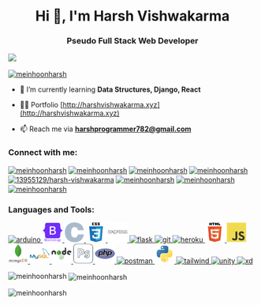 <h1 align="center">Hi 👋, I'm Harsh Vishwakarma</h1>
<h3 align="center">Pseudo Full Stack Web Developer</h3>

![](https://komarev.com/ghpvc/?username=your-github-username&color=green)

<p align="left"> <a href="https://github.com/ryo-ma/github-profile-trophy"><img src="https://github-profile-trophy.vercel.app/?username=meinhoonharsh&theme=onedark" alt="meinhoonharsh" /></a> </p>

- 🌱 I’m currently learning **Data Structures, Django, React**

- 👨‍💻 Portfolio [http://harshvishwakarma.xyz](http://harshvishwakarma.xyz)

- 📫 Reach me via **harshprogrammer782@gmail.com**

<h3 align="left">Connect with me:</h3>
<p align="left">
<a href="https://codepen.io/meinhoonharsh" target="blank"><img align="center" src="https://cdn.jsdelivr.net/npm/simple-icons@3.0.1/icons/codepen.svg" alt="meinhoonharsh" height="30" width="40" /></a>
<a href="https://dev.to/meinhoonharsh" target="blank"><img align="center" src="https://cdn.jsdelivr.net/npm/simple-icons@3.0.1/icons/dev-dot-to.svg" alt="meinhoonharsh" height="30" width="40" /></a>
<a href="https://twitter.com/meinhoonharsh" target="blank"><img align="center" src="https://cdn.jsdelivr.net/npm/simple-icons@3.0.1/icons/twitter.svg" alt="meinhoonharsh" height="30" width="40" /></a>
<a href="https://linkedin.com/in/meinhoonharsh" target="blank"><img align="center" src="https://cdn.jsdelivr.net/npm/simple-icons@3.0.1/icons/linkedin.svg" alt="meinhoonharsh" height="30" width="40" /></a>
<a href="https://stackoverflow.com/users/13955129/harsh-vishwakarma" target="blank"><img align="center" src="https://cdn.jsdelivr.net/npm/simple-icons@3.0.1/icons/stackoverflow.svg" alt="13955129/harsh-vishwakarma" height="30" width="40" /></a>
<a href="https://fb.com/meinhoonharsh" target="blank"><img align="center" src="https://cdn.jsdelivr.net/npm/simple-icons@3.0.1/icons/facebook.svg" alt="meinhoonharsh" height="30" width="40" /></a>
<a href="https://instagram.com/meinhoonharsh" target="blank"><img align="center" src="https://cdn.jsdelivr.net/npm/simple-icons@3.0.1/icons/instagram.svg" alt="meinhoonharsh" height="30" width="40" /></a>
<a href="https://www.hackerrank.com/meinhoonharsh" target="blank"><img align="center" src="https://cdn.jsdelivr.net/npm/simple-icons@3.0.1/icons/hackerrank.svg" alt="meinhoonharsh" height="30" width="40" /></a>
</p>

<h3 align="left">Languages and Tools:</h3>
<p align="left"> <a href="https://www.arduino.cc/" target="_blank"> <img src="https://cdn.worldvectorlogo.com/logos/arduino-1.svg" alt="arduino" width="40" height="40"/> </a> <a href="https://getbootstrap.com" target="_blank"> <img src="https://raw.githubusercontent.com/devicons/devicon/master/icons/bootstrap/bootstrap-plain-wordmark.svg" alt="bootstrap" width="40" height="40"/> </a> <a href="https://www.cprogramming.com/" target="_blank"> <img src="https://raw.githubusercontent.com/devicons/devicon/master/icons/c/c-original.svg" alt="c" width="40" height="40"/> </a> <a href="https://www.w3schools.com/css/" target="_blank"> <img src="https://raw.githubusercontent.com/devicons/devicon/master/icons/css3/css3-original-wordmark.svg" alt="css3" width="40" height="40"/> </a> <a href="https://expressjs.com" target="_blank"> <img src="https://raw.githubusercontent.com/devicons/devicon/master/icons/express/express-original-wordmark.svg" alt="express" width="40" height="40"/> </a> <a href="https://flask.palletsprojects.com/" target="_blank"> <img src="https://www.vectorlogo.zone/logos/pocoo_flask/pocoo_flask-icon.svg" alt="flask" width="40" height="40"/> </a> <a href="https://git-scm.com/" target="_blank"> <img src="https://www.vectorlogo.zone/logos/git-scm/git-scm-icon.svg" alt="git" width="40" height="40"/> </a> <a href="https://heroku.com" target="_blank"> <img src="https://www.vectorlogo.zone/logos/heroku/heroku-icon.svg" alt="heroku" width="40" height="40"/> </a> <a href="https://www.w3.org/html/" target="_blank"> <img src="https://raw.githubusercontent.com/devicons/devicon/master/icons/html5/html5-original-wordmark.svg" alt="html5" width="40" height="40"/> </a> <a href="https://developer.mozilla.org/en-US/docs/Web/JavaScript" target="_blank"> <img src="https://raw.githubusercontent.com/devicons/devicon/master/icons/javascript/javascript-original.svg" alt="javascript" width="40" height="40"/> </a> <a href="https://www.mongodb.com/" target="_blank"> <img src="https://raw.githubusercontent.com/devicons/devicon/master/icons/mongodb/mongodb-original-wordmark.svg" alt="mongodb" width="40" height="40"/> </a> <a href="https://www.mysql.com/" target="_blank"> <img src="https://raw.githubusercontent.com/devicons/devicon/master/icons/mysql/mysql-original-wordmark.svg" alt="mysql" width="40" height="40"/> </a> <a href="https://nodejs.org" target="_blank"> <img src="https://raw.githubusercontent.com/devicons/devicon/master/icons/nodejs/nodejs-original-wordmark.svg" alt="nodejs" width="40" height="40"/> </a> <a href="https://www.photoshop.com/en" target="_blank"> <img src="https://raw.githubusercontent.com/devicons/devicon/master/icons/photoshop/photoshop-line.svg" alt="photoshop" width="40" height="40"/> </a> <a href="https://www.php.net" target="_blank"> <img src="https://raw.githubusercontent.com/devicons/devicon/master/icons/php/php-original.svg" alt="php" width="40" height="40"/> </a> <a href="https://postman.com" target="_blank"> <img src="https://www.vectorlogo.zone/logos/getpostman/getpostman-icon.svg" alt="postman" width="40" height="40"/> </a> <a href="https://www.python.org" target="_blank"> <img src="https://raw.githubusercontent.com/devicons/devicon/master/icons/python/python-original.svg" alt="python" width="40" height="40"/> </a> <a href="https://tailwindcss.com/" target="_blank"> <img src="https://www.vectorlogo.zone/logos/tailwindcss/tailwindcss-icon.svg" alt="tailwind" width="40" height="40"/> </a> <a href="https://unity.com/" target="_blank"> <img src="https://www.vectorlogo.zone/logos/unity3d/unity3d-icon.svg" alt="unity" width="40" height="40"/> </a> <a href="https://www.adobe.com/products/xd.html" target="_blank"> <img src="https://cdn.worldvectorlogo.com/logos/adobe-xd.svg" alt="xd" width="40" height="40"/> </a> </p>

<p><img align="left" src="https://github-readme-stats.vercel.app/api/top-langs?username=meinhoonharsh&show_icons=true&locale=en&layout=compact" alt="meinhoonharsh" /></p>

<p>&nbsp;<img align="center" src="https://github-readme-stats.vercel.app/api?username=meinhoonharsh&show_icons=true&locale=en" alt="meinhoonharsh" /></p>

<p><img align="center" src="https://github-readme-streak-stats.herokuapp.com/?user=meinhoonharsh&" alt="meinhoonharsh" /></p>

